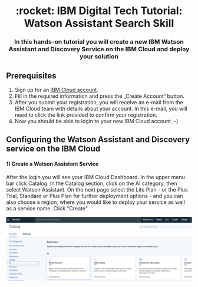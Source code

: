 <h1 align="center" style="border-bottom: none;">:rocket: IBM Digital Tech Tutorial: Watson Assistant Search Skill</h1>
<h3 align="center">In this hands-on tutorial you will create a new IBM Watson Assistant and Discovery Service on the IBM Cloud and deploy your solution</h3>


## Prerequisites

1. Sign up for an [IBM Cloud account](https://cloud.ibm.com/registration).
2. Fill in the required information and press the „Create Account“ button.
3. After you submit your registration, you will receive an e-mail from the IBM Cloud team with details about your account. In this e-mail, you will need to click the link provided to confirm your registration.
4. Now you should be able to login to your new IBM Cloud account ;-)

## Configuring the Watson Assistant and Discovery service on the IBM Cloud

<h4>1) Create a Watson Assistant Service</h4>
After the login you will see your IBM Cloud Dashboard. In the upper menu bar click Catalog. In the Catalog section, click on the AI category, then select Watson Assistant. On the next page select the Lite Plan - or the Plus Trial, Standard or Plus Plan for further deployment options - and you can also choose a region, where you would like to deploy your service as well as a service name. Click "Create".

![Catalog Watson Assistant](readme_images/catalog-watson-assistant.png)
